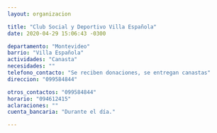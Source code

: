 ```yaml
---
layout: organizacion

title: "Club Social y Deportivo Villa Española"
date: 2020-04-29 15:06:43 -0300

departamento: "Montevideo"
barrio: "Villa Española"
actividades: "Canasta"
necesidades: ""
telefono_contacto: "Se reciben donaciones, se entregan canastas"
direccion: "099584844"

otros_contactos: "099584844"
horario: "094612415"
aclaraciones: ""
cuenta_bancaria: "Durante el día."

---
```

